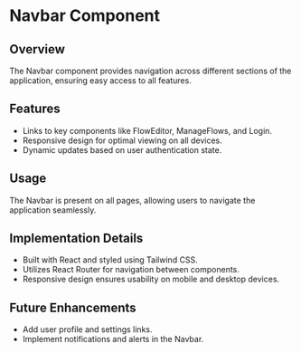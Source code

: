 # Navbar Component

## Overview
The Navbar component provides navigation across different sections of the application, ensuring easy access to all features.

## Features
- Links to key components like FlowEditor, ManageFlows, and Login.
- Responsive design for optimal viewing on all devices.
- Dynamic updates based on user authentication state.

## Usage
The Navbar is present on all pages, allowing users to navigate the application seamlessly.

## Implementation Details
- Built with React and styled using Tailwind CSS.
- Utilizes React Router for navigation between components.
- Responsive design ensures usability on mobile and desktop devices.

## Future Enhancements
- Add user profile and settings links.
- Implement notifications and alerts in the Navbar.
